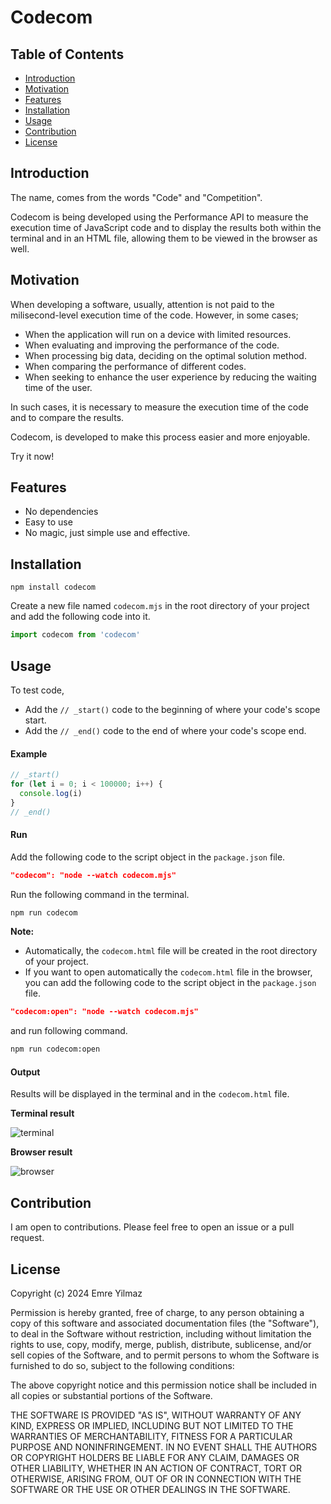 # Codecom

## Table of Contents

- [Introduction](#introduction)
- [Motivation](#motivation)
- [Features](#features)
- [Installation](#installation)
- [Usage](#usage)
- [Contribution](#contribution)
- [License](#mit-license)

## Introduction

The name, comes from the words "Code" and "Competition".

Codecom is being developed using the Performance API to measure the execution time of JavaScript code and to display the results both within the terminal and in an HTML file, allowing them to be viewed in the browser as well.

## Motivation

When developing a software, usually, attention is not paid to the milisecond-level execution time of the code. However, in some cases;

- When the application will run on a device with limited resources.
- When evaluating and improving the performance of the code.
- When processing big data, deciding on the optimal solution method.
- When comparing the performance of different codes.
- When seeking to enhance the user experience by reducing the waiting time of the user.

In such cases, it is necessary to measure the execution time of the code and to compare the results.

Codecom, is developed to make this process easier and more enjoyable.

Try it now!

## Features

- No dependencies
- Easy to use
- No magic, just simple use and effective.

## Installation

```
npm install codecom
```

Create a new file named `codecom.mjs` in the root directory of your project and add the following code into it.

```JavaScript
import codecom from 'codecom'
```

## Usage

To test code,

- Add the `// _start()` code to the beginning of where your code's scope start.
- Add the `// _end()` code to the end of where your code's scope end.

#### Example

```JavaScript
// _start()
for (let i = 0; i < 100000; i++) {
  console.log(i)
}
// _end()
```

#### Run

Add the following code to the script object in the `package.json` file.

```JSON
"codecom": "node --watch codecom.mjs"
```

Run the following command in the terminal.

```bash
npm run codecom
```

**Note:**

- Automatically, the `codecom.html` file will be created in the root directory of your project.
- If you want to open automatically the `codecom.html` file in the browser, you can add the following code to the script object in the `package.json` file.

```JSON
"codecom:open": "node --watch codecom.mjs"
```

and run following command.

```bash
npm run codecom:open
```

#### Output

Results will be displayed in the terminal and in the `codecom.html` file.

**Terminal result**

![terminal](https://docs.google.com/uc?export=open&id=1bxUeqFUVi4K_FAkU71DlRnC-PCug0JJV)

**Browser result**

![browser](https://docs.google.com/uc?export=open&id=176ENOURxd2yQyXjWdR6kjSmWEV6qKWxs)

## Contribution

I am open to contributions. Please feel free to open an issue or a pull request.

## License

Copyright (c) 2024 Emre Yilmaz

Permission is hereby granted, free of charge, to any person obtaining a copy of this software and associated documentation files (the "Software"), to deal in the Software without restriction, including without limitation the rights to use, copy, modify, merge, publish, distribute, sublicense, and/or sell copies of the Software, and to permit persons to whom the Software is furnished to do so, subject to the following conditions:

The above copyright notice and this permission notice shall be included in all copies or substantial portions of the Software.

THE SOFTWARE IS PROVIDED "AS IS", WITHOUT WARRANTY OF ANY KIND, EXPRESS OR IMPLIED, INCLUDING BUT NOT LIMITED TO THE WARRANTIES OF MERCHANTABILITY, FITNESS FOR A PARTICULAR PURPOSE AND NONINFRINGEMENT. IN NO EVENT SHALL THE AUTHORS OR COPYRIGHT HOLDERS BE LIABLE FOR ANY CLAIM, DAMAGES OR OTHER LIABILITY, WHETHER IN AN ACTION OF CONTRACT, TORT OR OTHERWISE, ARISING FROM, OUT OF OR IN CONNECTION WITH THE SOFTWARE OR THE USE OR OTHER DEALINGS IN THE SOFTWARE.
